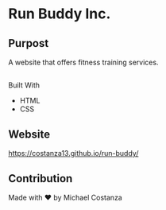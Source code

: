 # Run Buddy Inc.

## Purpost
A website that offers fitness training services.

##
Built With
* HTML
* CSS

## Website
https://costanza13.github.io/run-buddy/

## Contribution
Made with ❤️ by Michael Costanza
